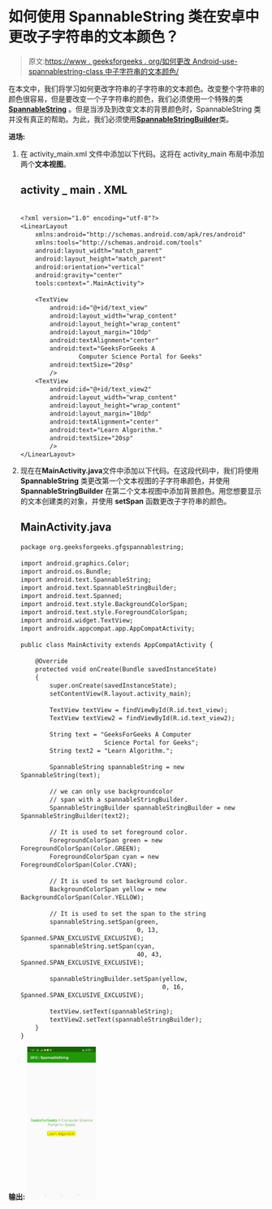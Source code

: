 # 如何使用 SpannableString 类在安卓中更改子字符串的文本颜色？

> 原文:[https://www . geeksforgeeks . org/如何更改 Android-use-spannablestring-class 中子字符串的文本颜色/](https://www.geeksforgeeks.org/how-to-change-the-text-color-of-a-substring-in-android-using-spannablestring-class/)

在本文中，我们将学习如何更改字符串的子字符串的文本颜色。改变整个字符串的颜色很容易，但是要改变一个子字符串的颜色，我们必须使用一个特殊的类 [**SpannableString**](https://developer.android.com/reference/android/text/SpannableString) 。但是当涉及到改变文本的背景颜色时，SpannableString 类并没有真正的帮助。为此，我们必须使用[**SpannableStringBuilder**](https://developer.android.com/reference/android/text/SpannableStringBuilder)类。

**进场:**

1.  在 activity_main.xml 文件中添加以下代码。这将在 activity_main 布局中添加两个**文本视图**。

    ## activity _ main . XML

    ```

    <?xml version="1.0" encoding="utf-8"?>
    <LinearLayout
        xmlns:android="http://schemas.android.com/apk/res/android"
        xmlns:tools="http://schemas.android.com/tools"
        android:layout_width="match_parent"
        android:layout_height="match_parent"
        android:orientation="vertical"
        android:gravity="center"
        tools:context=".MainActivity">

        <TextView
            android:id="@+id/text_view"
            android:layout_width="wrap_content"
            android:layout_height="wrap_content"
            android:layout_margin="10dp"
            android:textAlignment="center"
            android:text="GeeksForGeeks A 
                    Computer Science Portal for Geeks"
            android:textSize="20sp"
            />
        <TextView
            android:id="@+id/text_view2"
            android:layout_width="wrap_content"
            android:layout_height="wrap_content"
            android:layout_margin="10dp"
            android:textAlignment="center"
            android:text="Learn Algorithm."
            android:textSize="20sp"
            />
    </LinearLayout>
    ```

2.  现在在**MainActivity.java**文件中添加以下代码。在这段代码中，我们将使用 **SpannableString** 类更改第一个文本视图的子字符串颜色，并使用 **SpannableStringBuilder** 在第二个文本视图中添加背景颜色。用您想要显示的文本创建类的对象，并使用 **setSpan** 函数更改子字符串的颜色。

    ## MainActivity.java

    ```
    package org.geeksforgeeks.gfgspannablestring;

    import android.graphics.Color;
    import android.os.Bundle;
    import android.text.SpannableString;
    import android.text.SpannableStringBuilder;
    import android.text.Spanned;
    import android.text.style.BackgroundColorSpan;
    import android.text.style.ForegroundColorSpan;
    import android.widget.TextView;
    import androidx.appcompat.app.AppCompatActivity;

    public class MainActivity extends AppCompatActivity {

        @Override
        protected void onCreate(Bundle savedInstanceState)
        {
            super.onCreate(savedInstanceState);
            setContentView(R.layout.activity_main);

            TextView textView = findViewById(R.id.text_view);
            TextView textView2 = findViewById(R.id.text_view2);

            String text = "GeeksForGeeks A Computer 
                           Science Portal for Geeks";
            String text2 = "Learn Algorithm.";

            SpannableString spannableString = new SpannableString(text);

            // we can only use backgroundcolor
            // span with a spannableStringBuilder.
            SpannableStringBuilder spannableStringBuilder = new SpannableStringBuilder(text2);

            // It is used to set foreground color.
            ForegroundColorSpan green = new ForegroundColorSpan(Color.GREEN);
            ForegroundColorSpan cyan = new ForegroundColorSpan(Color.CYAN);

            // It is used to set background color.
            BackgroundColorSpan yellow = new BackgroundColorSpan(Color.YELLOW);

            // It is used to set the span to the string
            spannableString.setSpan(green,
                                    0, 13, Spanned.SPAN_EXCLUSIVE_EXCLUSIVE);
            spannableString.setSpan(cyan,
                                    40, 43, Spanned.SPAN_EXCLUSIVE_EXCLUSIVE);

            spannableStringBuilder.setSpan(yellow,
                                           0, 16, Spanned.SPAN_EXCLUSIVE_EXCLUSIVE);

            textView.setText(spannableString);
            textView2.setText(spannableStringBuilder);
        }
    }
    ```

**输出:**
![](img/932492f8d91f34a74eb1545ffadfa745.png)